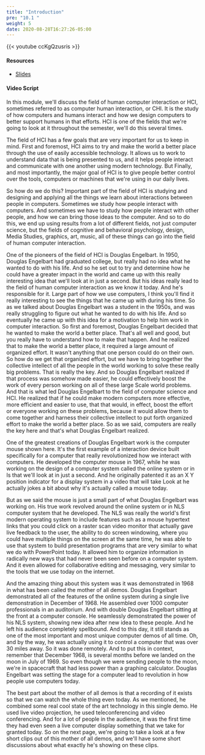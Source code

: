 ```yaml
---
title: "Introduction"
pre: "10.1 "
weight: 5
date: 2020-08-28T16:27:26-05:00
---
```


{{< youtube ccKgQzusris >}}


#### Resources

* [Slides](slides/9-Human_Computer_Interaction.pdf)

#### Video Script

In this module, we'll discuss the field of human computer interaction or HCI, sometimes referred to as computer human interaction, or CHI. It is the study of how computers and humans interact and how we design computers to better support humans in that efforts. HCI is one of the fields that we're going to look at it throughout the semester, we'll do this several times. 

The field of HCI has a few goals that are very important for us to keep in mind. First and foremost, HCI aims to try and make the world a better place through the use of easily accessible technology. It allows us to work to understand data that is being presented to us, and it helps people interact and communicate with one another using modern technology. But Finally, and most importantly, the major goal of HCI is to give people better control over the tools, computers or machines that we're using in our daily lives. 

So how do we do this? Important part of the field of HCI is studying and designing and applying all the things we learn about interactions between people in computers. Sometimes we study how people interact with computers. And sometimes we have to study how people interact with other people, and how we can bring those ideas to the computer. And so to do this, we end up using results from a lot of different fields, not just computer science, but the fields of cognitive and behavioral psychology, design, Media Studies, graphics, art, music, all of these things can go into the field of human computer interaction. 

One of the pioneers of the field of HCI is Douglas Engelbart. In 1950, Douglas Engelbart had graduated college, but really had no idea what he wanted to do with his life. And so he set out to try and determine how he could have a greater impact in the world and came up with this really interesting idea that we'll look at in just a second. But his ideas really lead to the field of human computer interaction as we know it today. And he's responsible for it. Large part of how we use computers, I think you'll find it really interesting to see the things that he came up with during his time. So as we talked about Douglas Engelbart was a student in the 1950s, and was really struggling to figure out what he wanted to do with his life. And so eventually he came up with this idea for a motivation to help him work in computer interaction. So first and foremost, Douglas Engelbart decided that he wanted to make the world a better place. That's all well and good, but you really have to understand how to make that happen. And he realized that to make the world a better place, it required a large amount of organized effort. It wasn't anything that one person could do on their own. So how do we get that organized effort, but we have to bring together the collective intellect of all the people in the world working to solve these really big problems. That is really the key. And so Douglas Engelbart realized if that process was somehow made easier, he could effectively boost the work of every person working on all of these large Scale world problems. And that is what led Douglas Engelbart to the field of computer science and HCI. He realized that if he could make modern computers more effective, more efficient and easier to use, that that would, in effect, boost the effort or everyone working on these problems, because it would allow them to come together and harness their collective intellect to put forth organized effort to make the world a better place. So as we said, computers are really the key here and that's what Douglas Engelbart realized. 

One of the greatest creations of Douglas Engelbart work is the computer mouse shown here. It's the first example of a interaction device built specifically for a computer that really revolutionized how we interact with computers. He developed the computer mouse in 1967, while he was working on the design of a computer system called the online system or in Is that we'll look at in just a second. And he originally patented it as an X Y position indicator for a display system in a video that will take Look at he actually jokes a bit about why it's actually called a mouse today. 

But as we said the mouse is just a small part of what Douglas Engelbart was working on. His true work revolved around the online system or in NLS computer system that he developed. The NLS was really the world's first modern operating system to include features such as a mouse hypertext links that you could click on a raster scan video monitor that actually gave live feedback to the user, the ability to do screen windowing, where you could have multiple things on the screen at the same time, he was able to use that system to build presentation programs that are very similar to what we do with PowerPoint today. It allowed him to organize information in radically new ways that had never been seen before on a computer system. And it even allowed for collaborative editing and messaging, very similar to the tools that we use today on the internet. 

And the amazing thing about this system was it was demonstrated in 1968 in what has been called the mother of all demos. Douglas Engelbart demonstrated all of the features of the online system during a single live demonstration in December of 1968. He assembled over 1000 computer professionals in an auditorium. And with double Douglas Engelbart sitting at the front at a computer console. He seamlessly demonstrated the power of his NLS system, showing new idea after new idea to these people. And he left his audience completely spellbound. And to this day, it still stands as one of the most important and most unique computer demos of all time. Oh, and by the way, he was actually using it to control a computer that was over 30 miles away. So it was done remotely. And to put this in context, remember that December 1968, is several months before we landed on the moon in July of 1969. So even though we were sending people to the moon, we're in spacecraft that had less power than a graphing calculator. Douglas Engelbart was setting the stage for a computer lead to revolution in how people use computers today. 

The best part about the mother of all demos is that a recording of it exists so that we can watch the whole thing even today. As we mentioned, he combined some real cool state of the art technology in this single demo. He used live video projection, he used teleconferencing and video conferencing. And for a lot of people in the audience, it was the first time they had even seen a live computer display something that we take for granted today. So on the next page, we're going to take a look at a few short clips out of this mother of all demos, and we'll have some short discussions about what exactly he's showing on these clips.